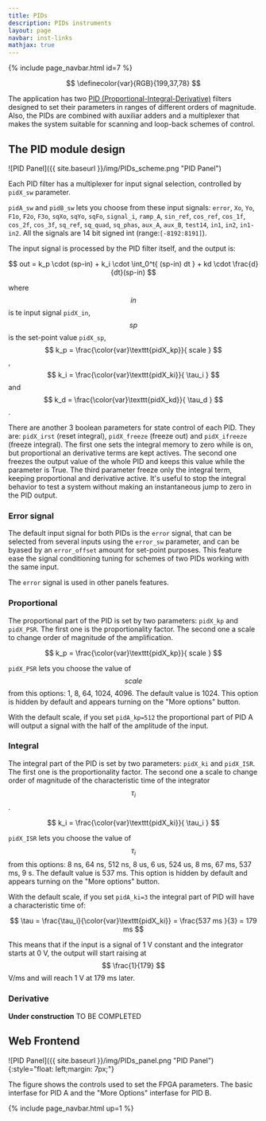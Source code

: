 ```yaml
---
title: PIDs
description: PIDs instruments
layout: page
navbar: inst-links
mathjax: true
---
```


{% include page_navbar.html id=7 %}

$$
\definecolor{var}{RGB}{199,37,78}
$$

The application has two [PID (Proportional-Integral-Derivative)](https://en.wikipedia.org/wiki/PID_controller)
filters designed
to set their parameters in ranges of different orders of magnitude.
Also, the PIDs are combined with auxiliar adders and a multiplexer that makes
the system suitable for scanning and loop-back schemes of control.


## The PID module design

![PID Panel]({{ site.baseurl }}/img/PIDs_scheme.png "PID Panel")

Each PID filter has a multiplexer for input signal selection, controlled
by `pidX_sw` parameter.

`pidA_sw` and `pidB_sw` lets you choose from these input signals:
`error`,
`Xo`,
`Yo`,
`F1o`,
`F2o`,
`F3o`,
`sqXo`,
`sqYo`,
`sqFo`,
`signal_i`,
`ramp_A`,
`sin_ref`,
`cos_ref`,
`cos_1f`,
`cos_2f`,
`cos_3f`,
`sq_ref`,
`sq_quad`,
`sq_phas`,
`aux_A`,
`aux_B`,
`test14`,
`in1`,
`in2`,
`in1-in2`.
All the signals are 14 bit signed int (range:`[-8192:8191]`).

The input signal is processed by the PID filter itself, and the output is:

$$ out = k_p \cdot (sp-in)  +  k_i \cdot \int_0^t{ (sp-in) dt } + kd \cdot \frac{d}{dt}(sp-in) $$

where $$ in $$ is te input signal `pidX_in`, $$ sp $$ is the set-point value `pidX_sp`,
$$ k_p = \frac{\color{var}\texttt{pidX_kp}}{ scale }  $$,
$$ k_i = \frac{\color{var}\texttt{pidX_ki}}{ \tau_i }  $$ and
$$ k_d = \frac{\color{var}\texttt{pidX_kd}}{ \tau_d }  $$.

There are another 3 boolean parameters for state control of each PID. They are:
`pidX_irst` (reset integral), `pidX_freeze` (freeze out) and `pidX_ifreeze` (freeze integral).
The first one sets the integral memory to zero while is on, but proportional an derivative terms are kept
actives.
The second one freezes the output value of the whole PID and keeps this value while the parameter is True.
The third parameter freeze only the integral term, keeping proportional and derivative active. It's
useful to stop the integral behavior to test a system without making an instantaneous jump to zero in
the PID output.




### Error signal

The default input signal for both PIDs is the `error` signal, that can be selected
from several inputs using the `error_sw` parameter, and can be byased by an `error_offset` amount
for set-point purposes.
This feature ease the signal conditioning tuning for schemes of two PIDs working with the same input.

The `error` signal is used in other panels features.

### Proportional

The proportional part of the PID is set by two parameters: `pidX_kp` and `pidX_PSR`.
The first one is the proportionality factor. The second one a scale to change order of magnitude of the
amplification.

$$ k_p = \frac{\color{var}\texttt{pidX_kp}}{ scale } $$

`pidX_PSR` lets you choose the value of $$scale$$ from this options: 1, 8, 64, 1024, 4096. The default value is
1024. This option is hidden by default and appears turning on the "More options" button.

With the default scale, if you set `pidA_kp=512` the proportional part of PID A will output a signal with the half
of the amplitude of the input.


### Integral

The integral part of the PID is set by two parameters: `pidX_ki` and `pidX_ISR`.
The first one is the proportionality factor. The second one a scale to change order of magnitude of the
characteristic time of the integrator $$ \tau_i $$.

$$ k_i = \frac{\color{var}\texttt{pidX_ki}}{ \tau_i }  $$

`pidX_ISR` lets you choose the value of $$\tau_i$$ from this options:
8 ns,
64 ns,
512 ns,
8 us,
6 us,
524 us,
8 ms,
67 ms,
537 ms,
9 s. The default value is
537 ms. This option is hidden by default and appears turning on the "More options" button.

With the default scale, if you set `pidA_ki=3` the integral part of PID will have a characteristic time of:

$$ \tau = \frac{\tau_i}{\color{var}\texttt{pidX_ki}} = \frac{537 ms }{3} = 179 ms $$

This means that if the input is a signal of 1 V constant and the integrator starts at 0 V, the output
will start raising at  $$ \frac{1}{179} $$ V/ms and will reach 1 V at 179 ms later.


### Derivative

<div class="alert alert-warning" role="alert">
  <strong>Under construction</strong> TO BE COMPLETED
</div>

## Web Frontend

![PID Panel]({{ site.baseurl }}/img/PIDs_panel.png "PID Panel"){:style="float: left;margin: 7px;"}

The figure shows the controls used to set the FPGA parameters. The basic interfase for PID A and the
"More Options" interfase for PID B.

{% include page_navbar.html up=1 %}

